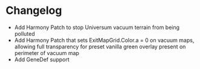# Changelog
- Add Harmony Patch to stop Universum vacuum terrain from being polluted
- Add Harmony Patch that sets ExitMapGrid.Color.a = 0 on vacuum maps, allowing full transparency for preset vanilla green overlay present on perimeter of vacuum map
- Add GeneDef support
